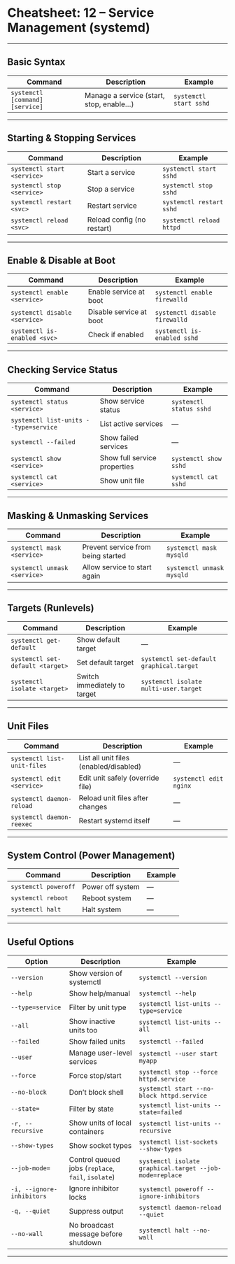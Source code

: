 # Cheatsheet: 12 – Service Management (systemd)

---

## **Basic Syntax**

| Command                         | Description                             | Example                |
| ------------------------------- | --------------------------------------- | ---------------------- |
| `systemctl [command] [service]` | Manage a service (start, stop, enable…) | `systemctl start sshd` |

---

## **Starting & Stopping Services**

| Command                     | Description                | Example                  |
| --------------------------- | -------------------------- | ------------------------ |
| `systemctl start <service>` | Start a service            | `systemctl start sshd`   |
| `systemctl stop <service>`  | Stop a service             | `systemctl stop sshd`    |
| `systemctl restart <svc>`   | Restart service            | `systemctl restart sshd` |
| `systemctl reload <svc>`    | Reload config (no restart) | `systemctl reload httpd` |

---

## **Enable & Disable at Boot**

| Command                       | Description             | Example                       |
| ----------------------------- | ----------------------- | ----------------------------- |
| `systemctl enable <service>`  | Enable service at boot  | `systemctl enable firewalld`  |
| `systemctl disable <service>` | Disable service at boot | `systemctl disable firewalld` |
| `systemctl is-enabled <svc>`  | Check if enabled        | `systemctl is-enabled sshd`   |

---

## **Checking Service Status**

| Command                               | Description                  | Example                 |
| ------------------------------------- | ---------------------------- | ----------------------- |
| `systemctl status <service>`          | Show service status          | `systemctl status sshd` |
| `systemctl list-units --type=service` | List active services         | —                       |
| `systemctl --failed`                  | Show failed services         | —                       |
| `systemctl show <service>`            | Show full service properties | `systemctl show sshd`   |
| `systemctl cat <service>`             | Show unit file               | `systemctl cat sshd`    |

---

## **Masking & Unmasking Services**

| Command                      | Description                        | Example                   |
| ---------------------------- | ---------------------------------- | ------------------------- |
| `systemctl mask <service>`   | Prevent service from being started | `systemctl mask mysqld`   |
| `systemctl unmask <service>` | Allow service to start again       | `systemctl unmask mysqld` |

---

## **Targets (Runlevels)**

| Command                          | Description                  | Example                                  |
| -------------------------------- | ---------------------------- | ---------------------------------------- |
| `systemctl get-default`          | Show default target          | —                                        |
| `systemctl set-default <target>` | Set default target           | `systemctl set-default graphical.target` |
| `systemctl isolate <target>`     | Switch immediately to target | `systemctl isolate multi-user.target`    |

---

## **Unit Files**

| Command                     | Description                            | Example                |
| --------------------------- | -------------------------------------- | ---------------------- |
| `systemctl list-unit-files` | List all unit files (enabled/disabled) | —                      |
| `systemctl edit <service>`  | Edit unit safely (override file)       | `systemctl edit nginx` |
| `systemctl daemon-reload`   | Reload unit files after changes        | —                      |
| `systemctl daemon-reexec`   | Restart systemd itself                 | —                      |

---

## **System Control (Power Management)**

| Command              | Description      | Example |
| -------------------- | ---------------- | ------- |
| `systemctl poweroff` | Power off system | —       |
| `systemctl reboot`   | Reboot system    | —       |
| `systemctl halt`     | Halt system      | —       |

---

## **Useful Options**

| Option                    | Description                                        | Example                                                 |
| ------------------------- | -------------------------------------------------- | ------------------------------------------------------- |
| `--version`               | Show version of systemctl                          | `systemctl --version`                                   |
| `--help`                  | Show help/manual                                   | `systemctl --help`                                      |
| `--type=service`          | Filter by unit type                                | `systemctl list-units --type=service`                   |
| `--all`                   | Show inactive units too                            | `systemctl list-units --all`                            |
| `--failed`                | Show failed units                                  | `systemctl --failed`                                    |
| `--user`                  | Manage user-level services                         | `systemctl --user start myapp`                          |
| `--force`                 | Force stop/start                                   | `systemctl stop --force httpd.service`                  |
| `--no-block`              | Don’t block shell                                  | `systemctl start --no-block httpd.service`              |
| `--state=`                | Filter by state                                    | `systemctl list-units --state=failed`                   |
| `-r, --recursive`         | Show units of local containers                     | `systemctl list-units --recursive`                      |
| `--show-types`            | Show socket types                                  | `systemctl list-sockets --show-types`                   |
| `--job-mode=`             | Control queued jobs (`replace`, `fail`, `isolate`) | `systemctl isolate graphical.target --job-mode=replace` |
| `-i, --ignore-inhibitors` | Ignore inhibitor locks                             | `systemctl poweroff --ignore-inhibitors`                |
| `-q, --quiet`             | Suppress output                                    | `systemctl daemon-reload --quiet`                       |
| `--no-wall`               | No broadcast message before shutdown               | `systemctl halt --no-wall`                              |

---
